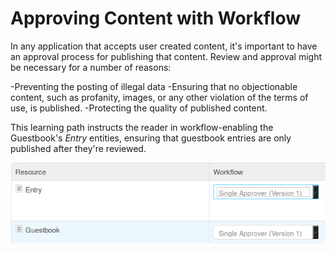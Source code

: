 # Approving Content with Workflow

In any application that accepts user created content, it's important to have an
approval process for publishing that content. Review and approval might be
necessary for a number of reasons:

-Preventing the posting of illegal data
-Ensuring that no objectionable content, such as profanity, images, or any
other violation of the terms of use, is published. 
-Protecting the quality of published content. 

This learning path instructs the reader in workflow-enabling the Guestbook's
*Entry* entities, ensuring that guestbook entries are only published after
they're reviewed.

![Figure 1: Your custom entities can be workflow enabled, just like the core portal's entities.](../../images/test-workflow-1.png)

